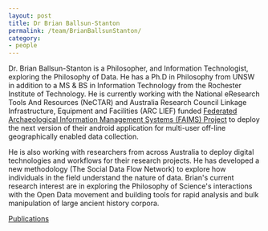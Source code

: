 ```yaml
---
layout: post
title: Dr Brian Ballsun-Stanton
permalink: /team/BrianBallsunStanton/
category:
- people
---
```



<!-- <amp-img width="600" height="300" layout="responsive" src="http://lorempixel.com/600/300/sports"></amp-img> -->

<main id="content" role="main" class="content">
<amp-img width="223" height="300"  src="/assets/images/brianDrink.jpg"></amp-img> 

Dr. Brian Ballsun-Stanton is a Philosopher, and Information Technologist, exploring the
Philosophy of Data. He has a Ph.D in Philosophy from UNSW in addition to a MS & BS in
Information Technology from the Rochester Institute of Technology. He is currently working
with the National eResearch Tools And Resources (NeCTAR) and Australia Research
Council Linkage Infrastructure, Equipment and Facilities (ARC LIEF) funded [Federated Archaeological
Information Management Systems (FAIMS) Project](https://www.fedarch.org) to deploy the next version
of their android application for multi-user off-line geographically enabled data collection.

He is also working with researchers from across Australia to deploy digital technologies and
workflows for their research projects. He has developed a new methodology (The Social
Data Flow Network) to explore how individuals in the field understand the nature of data.
Brian's current research interest are in exploring the Philosophy of Science's interactions
with the Open Data movement and building tools for rapid analysis and bulk manipulation
of large ancient history corpora.

[Publications](https://orcid.org/0000-0003-4932-7912)

</main>
